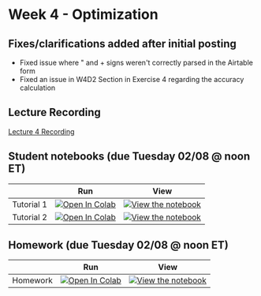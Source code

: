 # Week 4 - Optimization

## Fixes/clarifications added after initial posting
- Fixed issue where " and + signs weren't correctly parsed in the Airtable form
- Fixed an issue in W4D2 Section in Exercise 4 regarding the accuracy calculation

## Lecture Recording

[Lecture 4 Recording](https://www.youtube.com/watch?v=olECHijGZ_g)

## Student notebooks (due Tuesday 02/08 @ noon ET)

|   | Run | View |
| - | --- | ---- |
| Tutorial 1 | [![Open In Colab](https://colab.research.google.com/assets/colab-badge.svg)](https://colab.research.google.com/github/CIS-522/course-content/blob/main/W04_Optimization/students/CIS_522_W4D1_Tutorial_–_Student_Version.ipynb) | [![View the notebook](https://img.shields.io/badge/render-nbviewer-orange.svg)](https://nbviewer.jupyter.org/github/CIS-522/course-content/blob/main/W04_Optimization/students/CIS_522_W4D1_Tutorial_–_Student_Version.ipynb?flush_cache=true) |
| Tutorial 2 | [![Open In Colab](https://colab.research.google.com/assets/colab-badge.svg)](https://colab.research.google.com/github/CIS-522/course-content/blob/main/W04_Optimization/students/CIS_522_W4D2_Tutorial_–_Student_Version.ipynb) | [![View the notebook](https://img.shields.io/badge/render-nbviewer-orange.svg)](https://nbviewer.jupyter.org/github/CIS-522/course-content/blob/main/W04_Optimization/students/CIS_522_W4D2_Tutorial_–_Student_Version.ipynb?flush_cache=true) |


## Homework (due Tuesday 02/08 @ noon ET)
|   | Run | View |
| - | --- | ---- |
| Homework | [![Open In Colab](https://colab.research.google.com/assets/colab-badge.svg)](https://colab.research.google.com/github/CIS-522/course-content/blob/main/W04_Optimization/students/CIS_522_W4_Homework_–_Student_Version.ipynb) | [![View the notebook](https://img.shields.io/badge/render-nbviewer-orange.svg)](https://nbviewer.jupyter.org/github/CIS-522/course-content/blob/main/W04_Optimization/students/CIS_522_W4_Homework_–_Student_Version.ipynb?flush_cache=true) |





